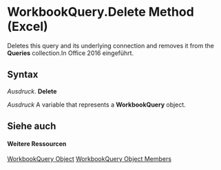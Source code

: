 
# WorkbookQuery.Delete Method (Excel)

Deletes this query and its underlying connection and removes it from the  **Queries** collection.In Office 2016 eingeführt.


## Syntax

 _Ausdruck_. **Delete**

 _Ausdruck_ A variable that represents a **WorkbookQuery** object.


## Siehe auch


#### Weitere Ressourcen


[WorkbookQuery Object](2a27186f-5e02-f026-bee2-b4c7aa852711.md)
[WorkbookQuery Object Members](http://msdn.microsoft.com/library/3c698446-813c-edc2-f8c9-66f5dfc2d1c3%28Office.15%29.aspx)